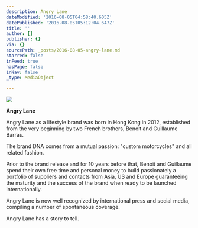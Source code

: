 ```yaml
---
description: Angry Lane
dateModified: '2016-08-05T04:58:40.605Z'
datePublished: '2016-08-05T05:12:04.647Z'
title: ''
author: []
publisher: {}
via: {}
sourcePath: _posts/2016-08-05-angry-lane.md
starred: false
inFeed: true
hasPage: false
inNav: false
_type: MediaObject

---
```

![](https://the-grid-user-content.s3-us-west-2.amazonaws.com/60299286-bef9-4743-8e5c-82c44043742f.jpg)

**Angry Lane**

Angry Lane as a lifestyle brand was born in Hong Kong in 2012, established from the very beginning by two French brothers, Benoit and Guillaume Barras.

The brand DNA comes from a mutual passion: "custom motorcycles" and all related fashion.

Prior to the brand release and for 10 years before that, Benoit and Guillaume spend their own free time and personal money to build passionately a portfolio of suppliers and contacts from Asia, US and Europe guaranteeing the maturity and the success of the brand when ready to be launched internationally.

Angry Lane is now well recognized by international press and social media, compiling a number of spontaneous coverage.

Angry Lane has a story to tell.